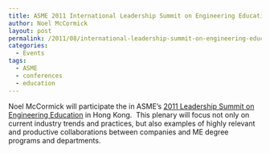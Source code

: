 ```yaml
---
title: ASME 2011 International Leadership Summit on Engineering Education
author: Noel McCormick
layout: post
permalink: /2011/08/international-leadership-summit-on-engineering-education/
categories:
  - Events
tags:
  - ASME
  - conferences
  - education
---
```

Noel McCormick will participate the in ASME’s <a href="http://events.asme.org/Summit2011/home.cfm" target="_blank">2011 Leadership Summit on Engineering Education</a> in Hong Kong.  This plenary will focus not only on current industry trends and practices, but also examples of highly relevant and productive collaborations between companies and ME degree programs and departments.